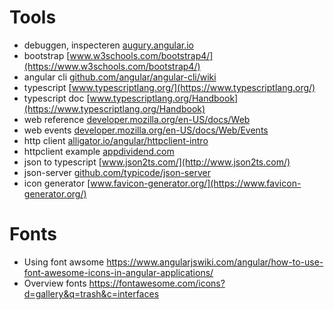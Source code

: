 # Tools

- debuggen, inspecteren [augury.angular.io](https://augury.angular.io)
- bootstrap [www.w3schools.com/bootstrap4/](https://www.w3schools.com/bootstrap4/)
- angular cli [github.com/angular/angular-cli/wiki](https://github.com/angular/angular-cli/wiki)
- typescript [www.typescriptlang.org/](https://www.typescriptlang.org/)
- typescript doc [www.typescriptlang.org/Handbook](https://www.typescriptlang.org/Handbook)
- web reference [developer.mozilla.org/en-US/docs/Web](https://developer.mozilla.org/en-US/docs/Web)
- web events [developer.mozilla.org/en-US/docs/Web/Events](https://developer.mozilla.org/en-US/docs/Web/Events)
- http client [alligator.io/angular/httpclient-intro](https://alligator.io/angular/httpclient-intro)
- httpclient example [appdividend.com](https://appdividend.com/2019/06/06/angular-8-httpclient-example-how-to-send-ajax-request-in-angular/)
- json to typescript [www.json2ts.com/](http://www.json2ts.com/)
- json-server [github.com/typicode/json-server](https://github.com/typicode/json-server)
- icon generator [www.favicon-generator.org/](https://www.favicon-generator.org/)

# Fonts
- Using font awsome https://www.angularjswiki.com/angular/how-to-use-font-awesome-icons-in-angular-applications/
- Overview fonts https://fontawesome.com/icons?d=gallery&q=trash&c=interfaces 
